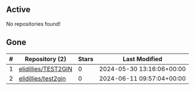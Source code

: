 ## Active
No repositories found!

## Gone
| # | Repository (2) | Stars | Last Modified |
| --- | --- | --- | --- |
| 1 | [elidillies/TEST2GIN](https://gin.g-node.org/elidillies/TEST2GIN) | 0 | 2024-05-30 13:16:06+00:00 |
| 2 | [elidillies/test2gin](https://gin.g-node.org/elidillies/test2gin) | 0 | 2024-06-11 09:57:04+00:00 |
